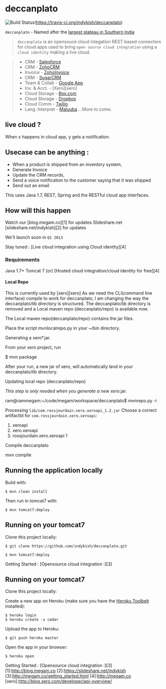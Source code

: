# deccanplato 
![Build Status](https://travis-ci.org/indykish/deccanplato.png)(https://travis-ci.org/indykish/deccanplato)

`deccanplato` - Named after the [largest plateau in Southern India](http://en.wikipedia.org/wiki/Deccan_Plateau)

> `deccanplato` is an opensouce cloud integation REST based connectors for cloud apps 
used to bring `open source cloud integration` using a `cloud identity` making a live cloud. 

> * CRM     		  - [Salesforce](http://developer.force.com) 
> * CRM     		  - [ZohoCRM](http://www.zoho.com/crm/help/api/)
> * Invoice 		  - [ZohoInvoice](http://www.zoho.com/invoice/api/index.html)
> * CRM     		  - [SugarCRM](http://developers.sugarcrm.com/) 
> * Team & Collab   - [Google App](https://developers.google.com/google-apps/)
> * Inv. & Acct.	  - [Xero][xero]
> * Cloud Storage   - [Box.com](http://developers.box.com/) 
> * Cloud Storage   - [Dropbox](https://www.dropbox.com/developers/core/api)
> * Cloud Comm      - [Twilio](http://www.twilio.com/doers)
> * Lang. Interpret - [Maluuba](http://dev.maluuba.com/) 
...More to come.


## live cloud  ? 

When x happens in  cloud app, y gets a notification. 

## Usecase can be anything : 

* When a product is shipped from an inventory system, 
* Generate Invoice
* Update the CRM records, 
* Send a voice notification to the customer saying that it was shipped 
* Send out an email

This uses Java 1.7, REST, Spring and the RESTful cloud app interfaces.

## How will this happen

Watch our [blog.megam.co][1] for updates
Slideshare.net [slideshare.net/indykish][2] for updates

We'll launch soon in `Q1 2013` 

Stay tuned : [Live cloud integration using Cloud identity][4]

### Requirements

Java 1.7+
Tomcat 7
(or) [Hosted cloud integration/cloud identity for free][4]  

#### Local Repo

This is currently used by [xero][xero]
As we need the CLI(command line interface) compile to work for deccanplato, 
I am changing the way the deccanplato/lib directory is structured. The deccanplato/lib directory 
is removed and a Local maven repo (deccanplato/repo) is available now.

The Local maven repo(deccanplato/repo) contains the jar files.

Place the script mvnlocalrepo.py in your ~/bin directory.

Generating a xero*.jar.

From your xero project, run

$ mvn package

After your run,  a new jar of xero, will automatically land in your deccanplato/lib directory.

Updating local repo (deccanplato/repo)

*This step is only needed when you generate a new xero*.jar.

ram@rammegam:~/code/megam/workspace/deccanplato$ mvnrepo.py -i

Processing `lib/com.rossjourdain.xero.xeroapi_1.2.jar`
Choose a correct artifactId for `com.rossjourdain.xero.xeroapi`:
1) xeroapi
2) xero.xeroapi
3) rossjourdain.xero.xeroapi
1

Compile deccanplato

mvn compile

## Running the application locally

Build with:

    $ mvn clean install

Then run in tomcat7 with:

    $ mvn tomcat7:deploy

## Running on your tomcat7

Clone this project locally:

    $ git clone https://github.com/indykish/deccanplato.git
    
    $ mvn tomcat7:deploy
    
Getting Started : [Opensource cloud integration :][3]


## Running on your tomcat7

Clone this project locally:

Create a new app on Heroku (make sure you have the [Heroku Toolbelt](http://toolbelt.heroku.com) installed):

    $ heroku login
    $ heroku create -s cedar

Upload the app to Heroku:

    $ git push heroku master

Open the app in your browser:

    $ heroku open

Getting Started : [Opensource cloud integration :][3]
[1]:http://blog.megam.co
[2]:https://slideshare.net/indykish
[3]:http://megam.co/getting_started.html
[4]:http://megam.co
[xero]:http://blog.xero.com/developer/api-overview/
